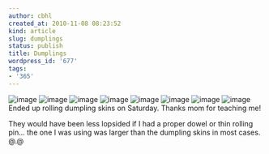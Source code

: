 ```yaml
---
author: cbhl
created_at: 2010-11-08 08:23:52
kind: article
slug: dumplings
status: publish
title: Dumplings
wordpress_id: '677'
tags:
- '365'
---
```


![image](http://blog.azuresky.ca/blog/wp-content/uploads/2010/11/wpid-IMG_20101106_204321.jpg)
![image](http://blog.azuresky.ca/blog/wp-content/uploads/2010/11/wpid-IMG_20101106_204812.jpg)
![image](http://blog.azuresky.ca/blog/wp-content/uploads/2010/11/wpid-IMG_20101106_204829.jpg)
![image](http://blog.azuresky.ca/blog/wp-content/uploads/2010/11/wpid-IMG_20101106_211712.jpg)
![image](http://blog.azuresky.ca/blog/wp-content/uploads/2010/11/wpid-IMG_20101106_213806.jpg)
![image](http://blog.azuresky.ca/blog/wp-content/uploads/2010/11/wpid-IMG_20101106_221511.jpg)
![image](http://blog.azuresky.ca/blog/wp-content/uploads/2010/11/wpid-IMG_20101106_221514.jpg)
![image](http://blog.azuresky.ca/blog/wp-content/uploads/2010/11/wpid-IMG_20101106_222619.jpg)
Ended up rolling dumpling skins on Saturday. Thanks mom for teaching me!

They would have been less lopsided if I had a proper dowel or thin
rolling pin... the one I was using was larger than the dumpling skins in
most cases. @.@
